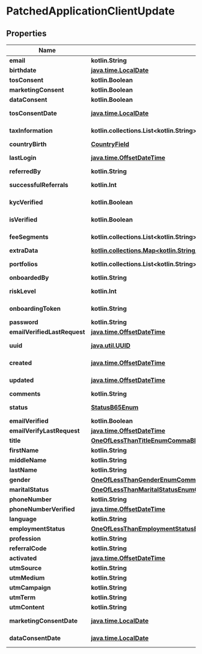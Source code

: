 
# PatchedApplicationClientUpdate

## Properties
Name | Type | Description | Notes
------------ | ------------- | ------------- | -------------
**email** | **kotlin.String** |  |  [optional]
**birthdate** | [**java.time.LocalDate**](java.time.LocalDate.md) |  |  [optional]
**tosConsent** | **kotlin.Boolean** |  |  [optional]
**marketingConsent** | **kotlin.Boolean** |  |  [optional]
**dataConsent** | **kotlin.Boolean** |  |  [optional]
**tosConsentDate** | [**java.time.LocalDate**](java.time.LocalDate.md) |  |  [optional] [readonly]
**taxInformation** | **kotlin.collections.List&lt;kotlin.String&gt;** |  |  [optional] [readonly]
**countryBirth** | [**CountryField**](CountryField.md) |  |  [optional]
**lastLogin** | [**java.time.OffsetDateTime**](java.time.OffsetDateTime.md) |  |  [optional] [readonly]
**referredBy** | **kotlin.String** |  |  [optional]
**successfulReferrals** | **kotlin.Int** |  |  [optional] [readonly]
**kycVerified** | **kotlin.Boolean** |  |  [optional] [readonly]
**isVerified** | **kotlin.Boolean** |  |  [optional] [readonly]
**feeSegments** | **kotlin.collections.List&lt;kotlin.String&gt;** |  |  [optional] [readonly]
**extraData** | [**kotlin.collections.Map&lt;kotlin.String, kotlin.Any&gt;**](kotlin.Any.md) |  |  [optional]
**portfolios** | **kotlin.collections.List&lt;kotlin.String&gt;** |  |  [optional] [readonly]
**onboardedBy** | **kotlin.String** |  |  [optional]
**riskLevel** | **kotlin.Int** |  |  [optional] [readonly]
**onboardingToken** | **kotlin.String** |  |  [optional] [readonly]
**password** | **kotlin.String** |  |  [optional]
**emailVerifiedLastRequest** | [**java.time.OffsetDateTime**](java.time.OffsetDateTime.md) |  |  [optional]
**uuid** | [**java.util.UUID**](java.util.UUID.md) |  |  [optional] [readonly]
**created** | [**java.time.OffsetDateTime**](java.time.OffsetDateTime.md) |  |  [optional] [readonly]
**updated** | [**java.time.OffsetDateTime**](java.time.OffsetDateTime.md) |  |  [optional] [readonly]
**comments** | **kotlin.String** |  |  [optional]
**status** | [**StatusB65Enum**](StatusB65Enum.md) |  |  [optional] [readonly]
**emailVerified** | **kotlin.Boolean** |  |  [optional]
**emailVerifyLastRequest** | [**java.time.OffsetDateTime**](java.time.OffsetDateTime.md) |  |  [optional]
**title** | [**OneOfLessThanTitleEnumCommaBlankEnumCommaNullEnumGreaterThan**](OneOfLessThanTitleEnumCommaBlankEnumCommaNullEnumGreaterThan.md) |  |  [optional]
**firstName** | **kotlin.String** |  |  [optional]
**middleName** | **kotlin.String** |  |  [optional]
**lastName** | **kotlin.String** |  |  [optional]
**gender** | [**OneOfLessThanGenderEnumCommaBlankEnumCommaNullEnumGreaterThan**](OneOfLessThanGenderEnumCommaBlankEnumCommaNullEnumGreaterThan.md) |  |  [optional]
**maritalStatus** | [**OneOfLessThanMaritalStatusEnumCommaBlankEnumCommaNullEnumGreaterThan**](OneOfLessThanMaritalStatusEnumCommaBlankEnumCommaNullEnumGreaterThan.md) |  |  [optional]
**phoneNumber** | **kotlin.String** |  |  [optional]
**phoneNumberVerified** | [**java.time.OffsetDateTime**](java.time.OffsetDateTime.md) |  |  [optional]
**language** | **kotlin.String** |  |  [optional]
**employmentStatus** | [**OneOfLessThanEmploymentStatusEnumCommaBlankEnumCommaNullEnumGreaterThan**](OneOfLessThanEmploymentStatusEnumCommaBlankEnumCommaNullEnumGreaterThan.md) |  |  [optional]
**profession** | **kotlin.String** |  |  [optional]
**referralCode** | **kotlin.String** |  |  [optional]
**activated** | [**java.time.OffsetDateTime**](java.time.OffsetDateTime.md) |  |  [optional]
**utmSource** | **kotlin.String** |  |  [optional]
**utmMedium** | **kotlin.String** |  |  [optional]
**utmCampaign** | **kotlin.String** |  |  [optional]
**utmTerm** | **kotlin.String** |  |  [optional]
**utmContent** | **kotlin.String** |  |  [optional]
**marketingConsentDate** | [**java.time.LocalDate**](java.time.LocalDate.md) |  |  [optional] [readonly]
**dataConsentDate** | [**java.time.LocalDate**](java.time.LocalDate.md) |  |  [optional] [readonly]



